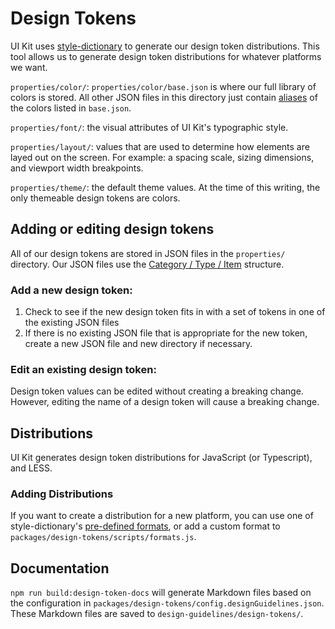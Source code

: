 # Design Tokens

UI Kit uses [style-dictionary](https://github.com/amzn/style-dictionary) to generate our design token distributions. This tool allows us to generate design token distributions for whatever platforms we want.

`properties/color/`: `properties/color/base.json` is where our full library of colors is stored. All other JSON files in this directory just contain [aliases](https://amzn.github.io/style-dictionary/#/properties?id=attribute-reference-alias) of the colors listed in `base.json`.

`properties/font/`: the visual attributes of UI Kit's typographic style.

`properties/layout/`: values that are used to determine how elements are layed out on the screen. For example: a spacing scale, sizing dimensions, and viewport width breakpoints.

`properties/theme/`: the default theme values. At the time of this writing, the only themeable design tokens are colors.

## Adding or editing design tokens

All of our design tokens are stored in JSON files in the `properties/` directory. Our JSON files use the [Category / Type / Item](https://amzn.github.io/style-dictionary/#/properties?id=category-type-item) structure.

### Add a new design token:

1. Check to see if the new design token fits in with a set of tokens in one of the existing JSON files
2. If there is no existing JSON file that is appropriate for the new token, create a new JSON file and new directory if necessary.

### Edit an existing design token:

Design token values can be edited without creating a breaking change. However, editing the name of a design token will cause a breaking change.

## Distributions

UI Kit generates design token distributions for JavaScript (or Typescript), and LESS.

### Adding Distributions

If you want to create a distribution for a new platform, you can use one of style-dictionary's [pre-defined formats](https://amzn.github.io/style-dictionary/#/formats?id=pre-defined-formats), or add a custom format to `packages/design-tokens/scripts/formats.js`.

## Documentation

`npm run build:design-token-docs` will generate Markdown files based on the configuration in `packages/design-tokens/config.designGuidelines.json`. These Markdown files are saved to `design-guidelines/design-tokens/`.
